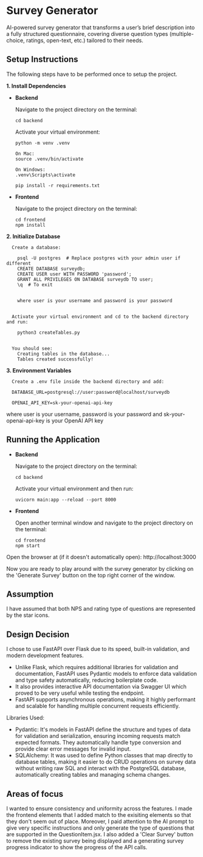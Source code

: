 # Survey Generator 
AI-powered survey generator that transforms a user’s brief description into a fully structured questionnaire, covering diverse question types (multiple-choice, ratings, open-text, etc.) tailored to their needs.

## Setup Instructions
The following steps have to be performed once to setup the project.

**1. Install Dependencies**

* **Backend**
  
    Navigate to the project directory on the terminal:
  
      cd backend

    Activate your virtual environment:  

      python -m venv .venv
  
      On Mac:
      source .venv/bin/activate
  
      On Windows:  
      .venv\Scripts\activate  

      pip install -r requirements.txt

* **Frontend**
  
    Navigate to the project directory on the terminal:
  
      cd frontend
      npm install

**2. Initialize Database**
      
      Create a database:
   
        psql -U postgres  # Replace postgres with your admin user if different
        CREATE DATABASE surveydb;
        CREATE USER user WITH PASSWORD 'password';
        GRANT ALL PRIVILEGES ON DATABASE surveydb TO user;
        \q  # To exit


        where user is your username and password is your password


      Activate your virtual environment and cd to the backend directory and run:

        python3 createTables.py

      
      You should see:
        Creating tables in the database...
        Tables created successfully! 


**3. Environment Variables**
      
      Create a .env file inside the backend directory and add:
   
      DATABASE_URL=postgresql://user:password@localhost/surveydb

      OPENAI_API_KEY=sk-your-openai-api-key

  where user is your username, password is your password and sk-your-openai-api-key is your OpenAI API key


## Running the Application

* **Backend**
  
     Navigate to the project directory on the terminal:

      cd backend

    Activate your virtual environment and then run:

      uvicorn main:app --reload --port 8000

* **Frontend**

     Open another terminal window and navigate to the project directory on the terminal:

      cd frontend
      npm start

Open the browser at (if it doesn't automatically open): http://localhost:3000 

Now you are ready to play around with the survey generator by clicking on the 'Generate Survey' button on the top right corner of the window.

## Assumption

I have assumed that both NPS and rating type of questions are represented by the star icons.


## Design Decision 

I chose to use FastAPI over Flask due to its speed, built-in validation, and modern development features. 

* Unlike Flask, which requires additional libraries for validation and documentation, FastAPI uses Pydantic models to enforce data validation and type safety automatically, reducing boilerplate code. 
* It also provides interactive API documentation via Swagger UI which proved to be very useful while testing the endpoint.
* FastAPI supports asynchronous operations, making it highly performant and scalable for handling multiple concurrent requests efficiently.  

Libraries Used:

* Pydantic: It's models in FastAPI define the structure and types of data for validation and serialization, ensuring incoming requests match expected formats. They automatically handle type conversion and provide clear error messages for invalid input.
* SQLAlchemy: It was used to define Python classes that map directly to database tables, making it easier to do CRUD operations on survey data without writing raw SQL and interact with the PostgreSQL database, automatically creating tables and managing schema changes.

## Areas of focus 

I wanted to ensure consistency and uniformity across the features. I made the frontend elements that I added match to the exisiting elements so that they don't seem out of place. Moreover, I paid attention to the AI prompt to give very specific instructions and only generate the type of questions that are supported in the QuestionItem.jsx. I also added a 'Clear Survey' button to remove the existing survey being displayed and a generating survey progress indicator to show the progress of the API calls.  
